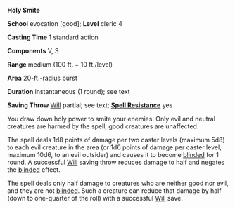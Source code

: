  **Holy Smite**

**School** evocation [good]; **Level** cleric 4

**Casting Time** 1 standard action

**Components** V, S

**Range** medium (100 ft. + 10 ft./level)

**Area** 20-ft.-radius burst

**Duration** instantaneous (1 round); see text

**Saving Throw** [Will](../combat.md#_will) partial; see text; **[Spell Resistance](../glossary.md#_spell-resistance)** yes

You draw down holy power to smite your enemies. Only evil and neutral creatures are harmed by the spell; good creatures are unaffected.

The spell deals 1d8 points of damage per two caster levels (maximum 5d8) to each evil creature in the area (or 1d6 points of damage per caster level, maximum 10d6, to an evil outsider) and causes it to become [blinded](../glossary.md#_blinded) for 1 round. A successful [Will](../combat.md#_will) saving throw reduces damage to half and negates the [blinded](../glossary.md#_blinded) effect.

The spell deals only half damage to creatures who are neither good nor evil, and they are not [blinded](../glossary.md#_blinded). Such a creature can reduce that damage by half (down to one-quarter of the roll) with a successful [Will](../combat.md#_will) save.

